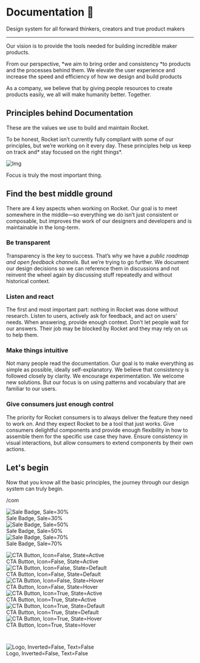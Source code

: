 
# Documentation 🚀

Design system for all forward thinkers, creators and true product makers

---

Our vision is to provide the tools needed for building incredible maker products.

From our perspective, *we aim to bring order and consistency *to products and the processes behind them. We elevate the user experience and increase the speed and efficiency of how we design and build products

As a company, we believe that by giving people resources to create products easily, we all will make humanity better. Together.

## Principles behind Documentation

These are the values we use to build and maintain Rocket.

To be honest, Rocket isn’t currently fully compliant with some of our principles, but we’re working on it every day. These principles help us keep on track and* stay focused on the right things*.

![Img](https://studio-assets.supernova.io/design-systems/14533/9289758a-6300-472a-bbc6-a57098081abf.jpeg?Expires=1990828800&Policy=eyJTdGF0ZW1lbnQiOlt7IlJlc291cmNlIjoiaHR0cHM6Ly9zdHVkaW8tYXNzZXRzLnN1cGVybm92YS5pby9kZXNpZ24tc3lzdGVtcy8xNDUzMy85Mjg5NzU4YS02MzAwLTQ3MmEtYmJjNi1hNTcwOTgwODFhYmYuanBlZyIsIkNvbmRpdGlvbiI6eyJEYXRlTGVzc1RoYW4iOnsiQVdTOkVwb2NoVGltZSI6MTk5MDgyODgwMH19fV19&Signature=E9DL6D-ZtS~4qaH18y5tnHC4gtpQUzZb85NmDFMuezn~MaWHPSumzBv6tXkxGqSgGyKh~9FaYnbfHkcJhU~4F~jdbuY70gbRxUpvnBtyCpz8o0mci-d2A9WoIZ3RGl11izD3c2WMfUaKhSaFlUw8cTGP-9vrqeUi58O2P4zYT9eAeyvOIFzQXgIgljhxiB9mIVU5a4j1vDL8ntJpagEZukKRskOgMrrB4LNQ-nRsvXFF7W5C5EkdoZPZf4jFxcQu2Yj6M9-bqNBXubYMsYYhEXqvqUOAnYVaE59E5PSSe43HKv2gp1ajSJ3ttHtTtCITO8Vyfh1FoTl03Z18ki8iZg__&Key-Pair-Id=APKAJGK34LCCAUR7N6LA)

Focus is truly the most important thing.

## Find the best middle ground

There are 4 key aspects when working on Rocket. Our goal is to meet somewhere in the middle—so everything we do isn’t just consistent or composable, but improves the work of our designers and developers and is maintainable in the long-term.

### Be transparent

Transparency is the key to success. That’s why we have a *public roadmap and open feedback channels*. But we’re trying to go further. We document our design decisions so we can reference them in discussions and not reinvent the wheel again by discussing stuff repeatedly and without historical context.

### Listen and react

The first and most important part: nothing in Rocket was done without research. Listen to users, actively ask for feedback, and act on users’ needs. When answering, provide enough context. Don’t let people wait for our answers. Their job may be blocked by Rocket and they may rely on us to help them.

### Make things intuitive

Not many people read the documentation. Our goal is to make everything as simple as possible, ideally self-explanatory. We believe that consistency is followed closely by clarity. We encourage experimentation. We welcome new solutions. But our focus is on using patterns and vocabulary that are familiar to our users.

### Give consumers just enough control

The priority for Rocket consumers is to always deliver the feature they need to work on. And they expect Rocket to be a tool that just works. Give consumers delightful components and provide enough flexibility in how to assemble them for the specific use case they have. Ensure consistency in visual interactions, but allow consumers to extend components by their own actions.

## Let's begin

Now that you know all the basic principles, the journey through our design system can truly begin.

/com

  
![Sale Badge, Sale=30%](https://studio-assets.supernova.io/design-systems/14533/fce1fca1-d6b1-478c-ab49-c9d2c8df08e3.png?Expires=1990828800&Policy=eyJTdGF0ZW1lbnQiOlt7IlJlc291cmNlIjoiaHR0cHM6Ly9zdHVkaW8tYXNzZXRzLnN1cGVybm92YS5pby9kZXNpZ24tc3lzdGVtcy8xNDUzMy9mY2UxZmNhMS1kNmIxLTQ3OGMtYWI0OS1jOWQyYzhkZjA4ZTMucG5nIiwiQ29uZGl0aW9uIjp7IkRhdGVMZXNzVGhhbiI6eyJBV1M6RXBvY2hUaW1lIjoxOTkwODI4ODAwfX19XX0_&Signature=S14yYCyDpcIxzWWW8FjyFCl3zzYigAiaRouY4-qkx~NvMjFRZndxKsWc-MmOKst9ucPtxybs7rHwlMhl5au~tKj0AA28b5vnC8X9di6zkfteFQNOs6nKErk8oXMf2cphhS7sAkmjilwI93jXyXIGAg5TP9~ML--cU3zQAjSjz3B39wC5BzrOatI8EBhdQsSYf0lmlwgEjc4qzQNpJXbDxxlp1swyqihmkRl51~xluJlqSnhPEkCSTiab1GPJCKP8kDmnrY4BN5o6VAVwwY5O5uWx6arDBfoeid110FdD~~wg5EPpJZRLM2i0Oj6AifHCoZAPy5tYMyNzoAKXdoAcgA__&Key-Pair-Id=APKAJGK34LCCAUR7N6LA)  
Sale Badge, Sale=30%  
![Sale Badge, Sale=50%](https://studio-assets.supernova.io/design-systems/14533/4f2a9c0f-1ae8-421d-b0c5-571b984abb5f.png?Expires=1990828800&Policy=eyJTdGF0ZW1lbnQiOlt7IlJlc291cmNlIjoiaHR0cHM6Ly9zdHVkaW8tYXNzZXRzLnN1cGVybm92YS5pby9kZXNpZ24tc3lzdGVtcy8xNDUzMy80ZjJhOWMwZi0xYWU4LTQyMWQtYjBjNS01NzFiOTg0YWJiNWYucG5nIiwiQ29uZGl0aW9uIjp7IkRhdGVMZXNzVGhhbiI6eyJBV1M6RXBvY2hUaW1lIjoxOTkwODI4ODAwfX19XX0_&Signature=JrUmL654dP2bnpidTa2oZZIH4lJ5cHuU~FgJs30RiJBEwiG2zObmrL34nTb1XAa1azxr7mYLBLObQfDLDcywSKh1ONciiN1~Y~zknRmMbfdHg-3aNGN64-9YcpDLWnqTYg0muY5NY-gkxQxkZF7BB7mJK2Jbq4Jawx7mWJN1w5WfC5DjM4ucX56DRmUme7Bha1K2BD4J~eVdDI3vx2VUDkDw1efYm0qrdybwXY4HnwZEwbAAgVi~J8P1ducQmGjwFXwK0uBxLgAhOraropXgm1DkekIFswyMN025Dwes~CswrKAiVhaaYylH7AeDbjZJaAdP49Rt4PuY9pRub9GWrw__&Key-Pair-Id=APKAJGK34LCCAUR7N6LA)  
Sale Badge, Sale=50%  
![Sale Badge, Sale=70%](https://studio-assets.supernova.io/design-systems/14533/ef8f7c52-bac2-490a-9a8f-c82864d2f3f2.png?Expires=1990828800&Policy=eyJTdGF0ZW1lbnQiOlt7IlJlc291cmNlIjoiaHR0cHM6Ly9zdHVkaW8tYXNzZXRzLnN1cGVybm92YS5pby9kZXNpZ24tc3lzdGVtcy8xNDUzMy9lZjhmN2M1Mi1iYWMyLTQ5MGEtOWE4Zi1jODI4NjRkMmYzZjIucG5nIiwiQ29uZGl0aW9uIjp7IkRhdGVMZXNzVGhhbiI6eyJBV1M6RXBvY2hUaW1lIjoxOTkwODI4ODAwfX19XX0_&Signature=Wix93uVs92gCWLazYg3-3SgGIJam4~QukYHe0ztBarHigCW6qASDDhYobwGU0yLEBbmrrvg07td88Px069VK~QZ5tgzSNoFM35iw8FeykXmwvYrzMBS1bYyajDaRpAfJqJ9KXZXXvI9uSPdEsBwS7sZa496BIF4r7joaphcNeBkM3MTjZxigQDwk4zXflFtK0Z~1KhNEJsxFk-msH9ftdKNkNbrAhdt9kDaPfF4sqIPsTnztOKvvN29GR~5zOCYMnK701BvOt8zTCGO2wlv5RXD2HSoo4nPo4vJfsgK83HOUhnKabNby4B6mTjyidp1o9jnXBFftgIjgkURVLqEzEQ__&Key-Pair-Id=APKAJGK34LCCAUR7N6LA)  
Sale Badge, Sale=70%  


  
![CTA Button, Icon=False, State=Active](https://studio-assets.supernova.io/design-systems/14533/f48a31fb-3c00-494b-841f-188accdd69db.png?Expires=1990828800&Policy=eyJTdGF0ZW1lbnQiOlt7IlJlc291cmNlIjoiaHR0cHM6Ly9zdHVkaW8tYXNzZXRzLnN1cGVybm92YS5pby9kZXNpZ24tc3lzdGVtcy8xNDUzMy9mNDhhMzFmYi0zYzAwLTQ5NGItODQxZi0xODhhY2NkZDY5ZGIucG5nIiwiQ29uZGl0aW9uIjp7IkRhdGVMZXNzVGhhbiI6eyJBV1M6RXBvY2hUaW1lIjoxOTkwODI4ODAwfX19XX0_&Signature=UhasW2fFHGX9zOVRLUBnPJm~2j6oJuAE~0Bytir5ArIbX8jUW3n1dillGL5a9VJGsgOJnLViBma5hAyAb3MRGij4h-HeGG9Wx2BtBdo3NQdrnMzf3fHFS5a7RxJKZ5eKjNpAjzeDbNZnblNSmEadfZoM6~ZafP7qTObRRqW7TvGTo-bSE0OaGgXPb6cTmli2mQyb-srNHhkJpGxXTJX4j1bBdWdq8TDnCpxAYG3T~g56Age7FmGqxjAwawqondUQBSqiBBWAeA4mZV2mU1MN6YeUxM771XpnSJ13nQErKdQ0fTZPfUnBt6J44OuIrqlFGc~2W6MaO-2P1ZpcGDgvew__&Key-Pair-Id=APKAJGK34LCCAUR7N6LA)  
CTA Button, Icon=False, State=Active  
![CTA Button, Icon=False, State=Default](https://studio-assets.supernova.io/design-systems/14533/7879cea2-858b-431e-bd95-a7dd9c54d454.png?Expires=1990828800&Policy=eyJTdGF0ZW1lbnQiOlt7IlJlc291cmNlIjoiaHR0cHM6Ly9zdHVkaW8tYXNzZXRzLnN1cGVybm92YS5pby9kZXNpZ24tc3lzdGVtcy8xNDUzMy83ODc5Y2VhMi04NThiLTQzMWUtYmQ5NS1hN2RkOWM1NGQ0NTQucG5nIiwiQ29uZGl0aW9uIjp7IkRhdGVMZXNzVGhhbiI6eyJBV1M6RXBvY2hUaW1lIjoxOTkwODI4ODAwfX19XX0_&Signature=RtM2iSJaCpdkimG~I9SgwXVtjwpHQkPkwhodwgEki8WNA~YnAlnpJoP4DCU-BGCunVWa-qqoRR~yUSO9i5th7PIYruH~zwAwz63cAyjfxOjI-sUKOKnBwaN1Lg1CJ7uuC7D9MMOaLRMzNumz3gbJrN2srP4sWUg5w1FUqt9yiZzW5lpkS9vuhSPIPNZCuykgjiOdjWpd0OdDOrBi1dU99gzGG2b-yOWXbJCXuORYDgMQtvAR7qr4QDlv1i~Tg1-t0BnmUWm4bAjg7Hd94aQSHpNgKrbLQBO0jwP4gBMAVD6dWsrfqYZ57l2JhJAbmyLpOsmWaMKDg0~ntFAbAnQyWA__&Key-Pair-Id=APKAJGK34LCCAUR7N6LA)  
CTA Button, Icon=False, State=Default  
![CTA Button, Icon=False, State=Hover](https://studio-assets.supernova.io/design-systems/14533/ccce861a-3d63-4669-a937-597042d42c04.png?Expires=1990828800&Policy=eyJTdGF0ZW1lbnQiOlt7IlJlc291cmNlIjoiaHR0cHM6Ly9zdHVkaW8tYXNzZXRzLnN1cGVybm92YS5pby9kZXNpZ24tc3lzdGVtcy8xNDUzMy9jY2NlODYxYS0zZDYzLTQ2NjktYTkzNy01OTcwNDJkNDJjMDQucG5nIiwiQ29uZGl0aW9uIjp7IkRhdGVMZXNzVGhhbiI6eyJBV1M6RXBvY2hUaW1lIjoxOTkwODI4ODAwfX19XX0_&Signature=foxU2wO1CoWOu5V2HQQNhsuINuy1--zLcrtdzQ-TfbknFmzd84LPelY~JAmPXJWb2Xd1zwVSd79pffOup5TeZXkATim3oQMDFdHctmzdx0I4ay6JefBIP45QWRJ7My-wWmgHpVTbH1swpIbWiSMfQ0kilRJnWG~a8PUer4P5Vg6eiGQLa9logh7yaHc1qDL0q7E3gsxH8iYXNNOlXz8QYP8cD-D5fmxi04xn4lfLd3QODtaWm8qZyd0HMHQg3HND0jqCTejiYd8YbrkOgb-wLI-krnqNnTttorcU4nYSNHISOqA6iy7mNLRPQSc-JkdyKgiIvFJzE-Osl0tKjiiedw__&Key-Pair-Id=APKAJGK34LCCAUR7N6LA)  
CTA Button, Icon=False, State=Hover  
![CTA Button, Icon=True, State=Active](https://studio-assets.supernova.io/design-systems/14533/5c7e20e9-966a-499c-8dc0-1866b6c6c2fa.png?Expires=1990828800&Policy=eyJTdGF0ZW1lbnQiOlt7IlJlc291cmNlIjoiaHR0cHM6Ly9zdHVkaW8tYXNzZXRzLnN1cGVybm92YS5pby9kZXNpZ24tc3lzdGVtcy8xNDUzMy81YzdlMjBlOS05NjZhLTQ5OWMtOGRjMC0xODY2YjZjNmMyZmEucG5nIiwiQ29uZGl0aW9uIjp7IkRhdGVMZXNzVGhhbiI6eyJBV1M6RXBvY2hUaW1lIjoxOTkwODI4ODAwfX19XX0_&Signature=QjO7-0MSevUTTpmpNNdLeCVmkf1IGCIDrvd6Y88O1izDXTSINKsGhX1AnftKRMwwyhIR-AuE2E8VF07e6I9iWXHyndl2Dng3aqy4iv8uhqS7Ys-gPYyi-iSvSxFRKLM0t~Rmlsb6wES4BIK94xal5KUwrHXGTtKpYbY2paZTGdSa68sjltbdU3ClJh3fJhXY2nq2F4U45Ffj78YObrSx4Hrr3haBiNM0nTMPRLynXG0krUg5PDiuLqAGjcGDTPR7h1kRRuRQ0jswu56M4ZPGhKPoKuz8X6sXcbswP6etylZ~9KJCT3MHTIkwU3RQO~nayxoMCp~2VI5RA3YQ~WW83w__&Key-Pair-Id=APKAJGK34LCCAUR7N6LA)  
CTA Button, Icon=True, State=Active  
![CTA Button, Icon=True, State=Default](https://studio-assets.supernova.io/design-systems/14533/4daf2bb8-e9e8-4e6f-b547-e3ef48fc3ef8.png?Expires=1990828800&Policy=eyJTdGF0ZW1lbnQiOlt7IlJlc291cmNlIjoiaHR0cHM6Ly9zdHVkaW8tYXNzZXRzLnN1cGVybm92YS5pby9kZXNpZ24tc3lzdGVtcy8xNDUzMy80ZGFmMmJiOC1lOWU4LTRlNmYtYjU0Ny1lM2VmNDhmYzNlZjgucG5nIiwiQ29uZGl0aW9uIjp7IkRhdGVMZXNzVGhhbiI6eyJBV1M6RXBvY2hUaW1lIjoxOTkwODI4ODAwfX19XX0_&Signature=QA6w7xH0A46wGxBeC~24kpV24Qtr7WIJKtjvmPdwRQeEtKTnR5w3viwLx~muygkCX7DVprWP2V-~3DmAbvh2ig98BsBNu1vToENLgUnkVeAW~Q-zh9hPwjDZkEG9ngb5jMgbHoGI6vQEQIQxZwX4ckgMhKEScOnnK2uGP7ZJlu7PxC68eoUeCal8NTrvQxlvTyYgU4VdQpllLSUapHOjrUfXFfzSIqUBoN-~0qVwpjcH-5ITQB65hZRM-SKft0rquNIYEHgY9B-zAn97KR9duoCPqxoBSbsyk9kSh0PJmzhV10Hj2Si0DZaz9CK3KF20kigxt4-O-j2OuUr84mEshw__&Key-Pair-Id=APKAJGK34LCCAUR7N6LA)  
CTA Button, Icon=True, State=Default  
![CTA Button, Icon=True, State=Hover](https://studio-assets.supernova.io/design-systems/14533/b7a00405-e8c1-4be4-b74a-2b1466657f41.png?Expires=1990828800&Policy=eyJTdGF0ZW1lbnQiOlt7IlJlc291cmNlIjoiaHR0cHM6Ly9zdHVkaW8tYXNzZXRzLnN1cGVybm92YS5pby9kZXNpZ24tc3lzdGVtcy8xNDUzMy9iN2EwMDQwNS1lOGMxLTRiZTQtYjc0YS0yYjE0NjY2NTdmNDEucG5nIiwiQ29uZGl0aW9uIjp7IkRhdGVMZXNzVGhhbiI6eyJBV1M6RXBvY2hUaW1lIjoxOTkwODI4ODAwfX19XX0_&Signature=B0HyjpWI75b0D1-rx4NR-l2YV19aaHK2wmpeUg-vwI0S75pQT1fkDC05X394URXnlu9-~~b7WbNPDRjPlOEROslzn9947~EB8HBcLk2hVcwCJCpXzZi2wo-XEO6OZ5NanMvGXhKFCA717STLUmXH2W5nQbox1CC3sRVc9u14sD061apI3V-BD0MOgBoib1F2t1al3Ni~DUwCRUd99skIs8hyaVCUSAyl~MunPLC~eRcqcFKjzIpShaKoHSU-VLszJQtZiUrModQsu3brwjYgJUOiGIGByLCJQMEIl2m2JbaXTa--oymGi1ozi83ONI4TQwpIurmuYbJ2WvfOxEHT0g__&Key-Pair-Id=APKAJGK34LCCAUR7N6LA)  
CTA Button, Icon=True, State=Hover  


```javascript  
  
```

  
![Logo, Inverted=False, Text=False](https://studio-assets.supernova.io/design-systems/14533/111122de-cb9e-44c5-af94-0c0f94c5a94c.png?Expires=1990828800&Policy=eyJTdGF0ZW1lbnQiOlt7IlJlc291cmNlIjoiaHR0cHM6Ly9zdHVkaW8tYXNzZXRzLnN1cGVybm92YS5pby9kZXNpZ24tc3lzdGVtcy8xNDUzMy8xMTExMjJkZS1jYjllLTQ0YzUtYWY5NC0wYzBmOTRjNWE5NGMucG5nIiwiQ29uZGl0aW9uIjp7IkRhdGVMZXNzVGhhbiI6eyJBV1M6RXBvY2hUaW1lIjoxOTkwODI4ODAwfX19XX0_&Signature=H0kGyrqBuLRXs1U4Zed-cS4LbbQzMicQoNyPB4pNXZwIuEGSN-rlbPppiFqBH~FqqAX~~fE2GCv4KxbzYt2uUg9Mq-~At68pGagimJF22vlhydSDZBeBLTM0mYlFgepwp4OzfszH4m6ZdLwSLy0thmIRGFrkzbB-ny1Lmr5zDqbBF0H2q82C1dVBfFp6AW-qTfF-OiIaAS1rniV~Qxr~oenrcOS~~h1O~Oh6fhLoplE8m8rDF2B43TdkSYAcciSaFEjf3sck01E9E7tavOXg2iX20xfswBPplCdwBU~tHYtTiuqlx99QQXicCqaQYiNT6KoG4XS9Nsl3LDHrqGXxtg__&Key-Pair-Id=APKAJGK34LCCAUR7N6LA)  
Logo, Inverted=False, Text=False  


  
  
